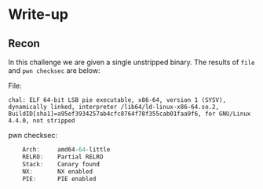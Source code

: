 # Write-up
## Recon
In this challenge we are given a single unstripped binary. The results of `file` and `pwn checksec` are below:

File:
```
chal: ELF 64-bit LSB pie executable, x86-64, version 1 (SYSV), dynamically linked, interpreter /lib64/ld-linux-x86-64.so.2, BuildID[sha1]=a95ef3934257ab4cfc8764f78f355cab01faa9f6, for GNU/Linux 4.4.0, not stripped
```
pwn checksec:
```javascript
    Arch:     amd64-64-little
    RELRO:    Partial RELRO
    Stack:    Canary found
    NX:       NX enabled
    PIE:      PIE enabled
```

